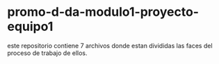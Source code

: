 # promo-d-da-modulo1-proyecto-equipo1

este repositorio contiene 7 archivos donde estan divididas las faces del proceso de trabajo de ellos.
